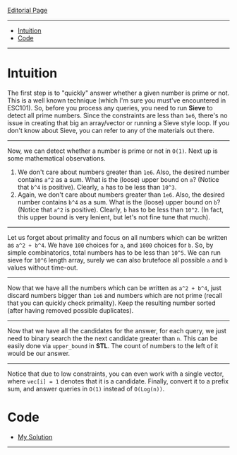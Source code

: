 [Editorial Page](../sprinklr-set-2.md)

----

<!-- vim-markdown-toc GFM -->

* [Intuition](#intuition)
* [Code](#code)

<!-- vim-markdown-toc -->

----

# Intuition
The first step is to "quickly" answer whether a given number is prime or not. This is a well known technique (which I'm sure you must've encountered in ESC101). So, before you process any queries, you need to run **Sieve** to detect all prime numbers. Since the constraints are less than `1e6`, there's no issue in creating that big an array/vector or running a Sieve style loop. If you don't know about Sieve, you can refer to any of the materials out there.

----

Now, we can detect whether a number is prime or not in `O(1)`. Next up is some mathematical observations.

1. We don't care about numbers greater than `1e6`. Also, the desired number contains `a^2` as a sum. What is the (loose) upper bound on `a`? (Notice that `b^4` is positive). Clearly, `a` has to be less than `10^3`.
2. Again, we don't care about numbers greater than `1e6`. Also, the desired number contains `b^4` as a sum. What is the (loose) upper bound on `b`? (Notice that `a^2` is positive). Clearly, `b` has to be less than `10^2`. (In fact, this upper bound is very lenient, but let's not fine tune that much).

----

Let us forget about primality and focus on all numbers which can be written as `a^2 + b^4`. We have `100` choices for `a`, and `1000` choices for `b`. So, by simple combinatorics, total numbers has to be less than `10^5`. We can run sieve for `10^6` length array, surely we can also brutefoce all possible `a` and `b` values without time-out.

----

Now that we have all the numbers which can be written as `a^2 + b^4`, just discard numbers bigger than `1e6` and numbers which are not prime (recall that you can quickly check primality). Keep the resulting number sorted (after having removed possible duplicates).

----

Now that we have all the candidates for the answer, for each query, we just need to binary search the the next candidate greater than `n`. This can be easily done via `upper_bound` in **STL**. The count of numbers to the left of it would be our answer.

----

Notice that due to low constraints, you can even work with a single vector, where `vec[i] = 1` denotes that it is a candidate. Finally, convert it to a prefix sum, and answer queries in `O(1)` instead of `O(Log(n))`.

# Code
* [My Solution](solution.cpp)

----

